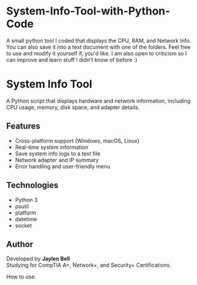# System-Info-Tool-with-Python-Code
A small python tool I coded that displays the CPU, RAM, and Network Info. You can also save it into a text document with one of the folders. Feel free to use and modify it yourself if, you'd like. I am also open to criticism so I can improve and learn stuff I didn't know of before :)





# System Info Tool

A Python script that displays hardware and network information, including CPU usage, memory, disk space, and adapter details.

## Features
- Cross-platform support (Windows, macOS, Linux)
- Real-time system information
- Save system info logs to a text file
- Network adapter and IP summary
- Error handling and user-friendly menu

## Technologies
- Python 3
- psutil
- platform
- datetime
- socket

## Author
Developed by **Jaylen Bell**  
Studying for CompTIA A+, Network+, and Security+ Certifications.



How to use:

